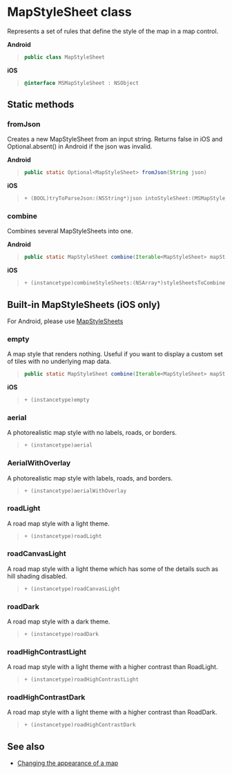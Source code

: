 
# MapStyleSheet class

Represents a set of rules that define the style of the map in a map control.

**Android**

>```java
> public class MapStyleSheet
>```

**iOS**

>```objectivec
> @interface MSMapStyleSheet : NSObject
>```

## Static methods

### fromJson

Creates a new MapStyleSheet from an input string. Returns false in iOS and Optional.absent() in Android if the json was invalid.

**Android**

>```java
> public static Optional<MapStyleSheet> fromJson(String json)
>```

**iOS**

>```objectivec
> + (BOOL)tryToParseJson:(NSString*)json intoStyleSheet:(MSMapStyleSheet * _Nullable * _Nonnull)styleSheet
> ```  

### combine

Combines several MapStyleSheets into one.

**Android**

>```java
> public static MapStyleSheet combine(Iterable<MapStyleSheet> mapStyleSheets)
>```

**iOS**

>```objectivec
> + (instancetype)combineStyleSheets:(NSArray*)styleSheetsToCombine
>```

## Built-in MapStyleSheets (iOS only)

For Android, please use [MapStyleSheets](MapStyleSheets.md)
### empty

A map style that renders nothing. Useful if you want to display a custom set of tiles with no underlying map data.

>```java
> public static MapStyleSheet combine(Iterable<MapStyleSheet> mapStyleSheets)
>```

**iOS**

>```objectivec
> + (instancetype)empty
>```

### aerial

A photorealistic map style with no labels, roads, or borders. 

>```objectivec
> + (instancetype)aerial
>```

### AerialWithOverlay

A photorealistic map style with labels, roads, and borders.

>```objectivec
> + (instancetype)aerialWithOverlay
>```

### roadLight

A road map style with a light theme.

>```objectivec
> + (instancetype)roadLight
>```

### roadCanvasLight

A road map style with a light theme which has some of the details such as hill shading disabled.

>```objectivec
> + (instancetype)roadCanvasLight
>```

### roadDark

A road map style with a dark theme.

>```objectivec
> + (instancetype)roadDark
>```

### roadHighContrastLight

A road map style with a light theme with a higher contrast than RoadLight.

>```objectivec
> + (instancetype)roadHighContrastLight
>```

### roadHighContrastDark

A road map style with a light theme with a higher contrast than RoadDark.

>```objectivec
> + (instancetype)roadHighContrastDark
>```


## See also
* [Changing the appearance of a map](../map-control-concepts/Change_map_styles.md)
